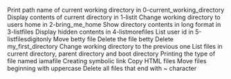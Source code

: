 Print path name of current working directory in 0-current_working_directory
Display contents of current directory in 1-listit
Change working directory to users home in 2-bring_me_home
Show directory contents in long format in 3-listfiles
Display hidden contents in 4-listmorefiles
List user id in 5-listfilesdigitonly
Move betty file
Delete the file betty
Delete my_first_directory
Change working directory to the previous one
List files in current directory, parent directory and boot directory
Printing the type of file named iamafile
Creating symbolic link
Copy HTML files
Move files beginning with uppercase
Delete all files that end with ~ character
